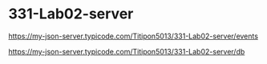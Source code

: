# 331-Lab02-server

https://my-json-server.typicode.com/Titipon5013/331-Lab02-server/events


https://my-json-server.typicode.com/Titipon5013/331-Lab02-server/db
